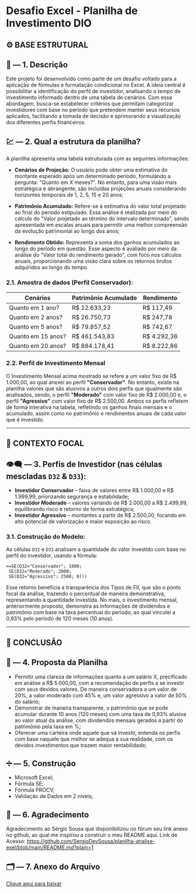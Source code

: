# Desafio Excel - Planilha de Investimento DIO

## ⚙️ BASE ESTRUTURAL

## 📖 — 1. Descrição

Este projeto foi desenvolvido como parte de um desafio voltado para a aplicação de fórmulas e formatação condicional no Excel. A ideia central é possibilitar a identificação do perfil de investidor, analisando o tempo de investimento informado dentro de uma tabela de cenários. Com essa abordagem, busca-se estabelecer critérios que permitam categorizar investidores com base no período que pretendem manter seus recursos aplicados, facilitando a tomada de decisão e aprimorando a visualização dos diferentes perfis financeiros.

## 💹 — 2. Qual a estrutura da planilha?

A planilha apresenta uma tabela estruturada com as seguintes informações:

- **Cenários de Projeção:** O usuário pode obter uma estimativa do montante esperado após um determinado período, formulando a pergunta: "Quanto em X meses?". No entanto, para uma visão mais estratégica e abrangente, são incluídas projeções anuais considerando horizontes temporais de 1, 2, 5, 15 e 20 anos;

- **Patrimônio Acumulado:** Refere-se à estimativa do valor total projetado ao final do período estipulado. Essa análise é realizada por meio do cálculo do "Valor projetado ao término do intervalo determinado", sendo apresentada em escalas anuais para permitir uma melhor compreensão da evolução patrimonial ao longo dos anos;

- **Rendimento Obtido:** Representa a soma dos ganhos acumulados ao longo do período em questão. Esse aspecto é avaliado por meio da análise do "Valor total do rendimento gerado", com foco nos cálculos anuais, proporcionando uma visão clara sobre os retornos brutos adquiridos ao longo do tempo.

### 2.1. Amostra de dados (Perfil Conservador):

| Cenários           | Patrimônio Acumulado | Rendimento  |
|--------------------|----------------------|-------------|
| Quanto em 1 ano?   | R$ 12.633,23         | R$ 117,49   |
| Quanto em 2 anos?  | R$ 26.750,73         | R$ 247,78   |
| Quanto em 5 anos?  | R$ 79.857,52         | R$ 742,67   |
| Quanto em 15 anos? | R$ 461.543,83        | R$ 4.292,36 |
| Quanto em 20 anos? | R$ 884.178,41        | R$ 8.222,86 |

### 2.2. Perfil de Investimento Mensal

O Investimento Mensal acima mostrado se refere a um valor fixo de R$ 1.000,00, ao qual anexei ao perfil **"Conservador"**. No entanto, existe na planilha valores que são alusivos a outros dois perfis que igualmente são analisados, sendo, o perfil **"Moderado"** com valor fixo de R$ 2.000,00 e, o perfil **"Agressivo"** com valor fixo de R$ 2.500,00.
Ambos os perfis refletem de forma interativa na tabela, refletindo os ganhos finais mensais e o acumulado, assim como no patrimônio e rendimentos anuais de cada valor que é investido.

---

## 💠 CONTEXTO FOCAL

## 👁️‍🗨️ — 3. Perfis de Investidor (nas células mescladas `D32` & `D33`):

- **Investidor Conservador** – faixa de valores entre R$ 1.000,00 e R$ 1.999,99, priorizando segurança e estabilidade;
- **Investidor Moderado** – valores variando de R$ 2.000,00 a R$ 2.499,99, equilibrando risco e retorno de forma estratégica;
- **Investidor Agressivo** – montantes a partir de R$ 2.500,00, focando em alto potencial de valorização e maior exposição ao risco.

### 3.1. Construção do Modelo:

As células `D32` e `D33` analisam a quantidade do valor investido com base no perfil do investidor, usando a fórmula:

```excel
==SE(D32="Conservador"; 1000;
 SE(D32="Moderado"; 2000;
 SE(D32="Agressivo"; 2500; 0)))
```

Esse retorno beneficia a transparência dos Tipos de FII, que são o ponto focal da análise, trazendo o percentual de maneira demonstrativa, representando a quantidade investida. 
No mais, o investimento mensal, anteriormente proposto, demonstra as informações de dividendos e patrimônio com base na taxa percentual do período, ao qual vinculei a 0,93% pelo período de 120 meses (10 anos).

---

## 📌 CONCLUSÃO

## 💱 — 4. Proposta da Planilha

- Permitir uma clareza de informações quanto a um salário X, precificado em análise a R$ 5.000,00, com a recomendação de perfis a se investir com seus devidos valores. De maneira conservadora a um valor de 20%, a valor moderado com 45% e, um valor agressivo a valor de 50% do salário;
- Demonstrar de maneira transparente, o patrimônio que se pode acumular durante 10 anos (120 meses) com uma taxa de 0,93% alusiva ao valor atual da análise, com dividendos mensais gerados a partir do patrimônio pela taxa em %;
- Oferecer uma carteira onde aquele que vá investir, entenda os perfis com base naquele que melhor se adequa a sua realidade, com os devidos investimentos que trazem maior rentabilidade;

## ➗ — 5. Construção

- Microsoft Excel;
- Fórmula SE;
- Fórmula PROCV;
- Validação de Dados em 2 niveis;

## 🔔 — 6. Agradecimento

Agradecimento ao Sérgio Sousa que disponibilizou no fórum seu link anexo no github, ao qual me inspirou a construir o meu README aqui. Link de Acesso:
https://github.com/SergioDevSousa/planilha-analise-exel/blob/main/README.md?plain=1

## 🗂️ — 7. Anexo do Arquivo
[Clique aqui para baixar](https://github.com/EdBerriel/Planilha-Investimento-Dio/blob/main/Investimento%20DIO.xlsx)
